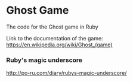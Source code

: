 # Ghost Game
The code for the Ghost game in Ruby

Link to the documentation of the game: https://en.wikipedia.org/wiki/Ghost_(game)

### Ruby's magic underscore
http://po-ru.com/diary/rubys-magic-underscore/

